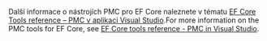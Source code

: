 <span data-ttu-id="ce71b-101">Další informace o nástrojích PMC pro EF Core naleznete v tématu [EF Core Tools reference – PMC v aplikaci Visual Studio](/ef/core/miscellaneous/cli/powershell).</span><span class="sxs-lookup"><span data-stu-id="ce71b-101">For more information on the PMC tools for EF Core, see [EF Core tools reference - PMC in Visual Studio](/ef/core/miscellaneous/cli/powershell).</span></span>